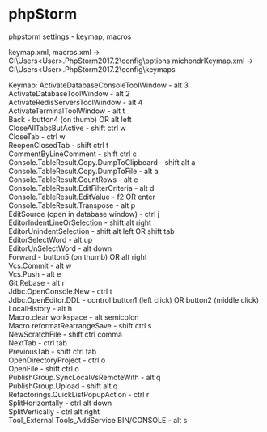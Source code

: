 # phpStorm
phpstorm settings - keymap, macros

keymap.xml, macros.xml -> C:\Users\<User>\.PhpStorm2017.2\config\options
michondrKeymap.xml -> C:\Users\<User>\.PhpStorm2017.2\config\keymaps

Keymap:
ActivateDatabaseConsoleToolWindow - alt 3 <br />
ActivateDatabaseToolWindow - alt 2 <br />
ActivateRedisServersToolWindow - alt 4 <br />
ActivateTerminalToolWindow - alt t <br />
Back - button4 (on thumb) OR alt left <br />
CloseAllTabsButActive - shift ctrl w <br />
CloseTab - ctrl w <br />
ReopenClosedTab - shift ctrl t <br />
CommentByLineComment - shift ctrl c <br />
Console.TableResult.Copy.DumpToClipboard - shift alt a <br />
Console.TableResult.Copy.DumpToFile - alt a <br />
Console.TableResult.CountRows - alt c <br />
Console.TableResult.EditFilterCriteria - alt d <br />
Console.TableResult.EditValue - f2 OR enter <br />
Console.TableResult.Transpose - alt p <br />
EditSource (open in database window) - ctrl j <br />
EditorIndentLineOrSelection - shift alt right <br />
EditorUnindentSelection - shift alt left OR shift tab <br />
EditorSelectWord - alt up <br />
EditorUnSelectWord - alt down <br />
Forward - button5 (on thumb) OR alt right <br />
Vcs.Commit - alt w <br />
Vcs.Push - alt e <br />
Git.Rebase - alt r <br />
Jdbc.OpenConsole.New - ctrl t <br />
Jdbc.OpenEditor.DDL - control button1 (left click) OR button2 (middle click) <br />
LocalHistory - alt h <br />
Macro.clear workspace - alt semicolon <br />
Macro.reformatRearrangeSave - shift ctrl s <br />
NewScratchFile - shift ctrl comma <br />
NextTab - ctrl tab <br />
PreviousTab - shift ctrl tab <br />
OpenDirectoryProject - ctrl o <br />
OpenFile - shift ctrl o <br />
PublishGroup.SyncLocalVsRemoteWith - alt q <br />
PublishGroup.Upload - shift alt q <br />
Refactorings.QuickListPopupAction - ctrl r <br />
SplitHorizontally - ctrl alt down <br />
SplitVertically - ctrl alt right <br />
Tool_External Tools_AddService BIN/CONSOLE - alt s <br />
